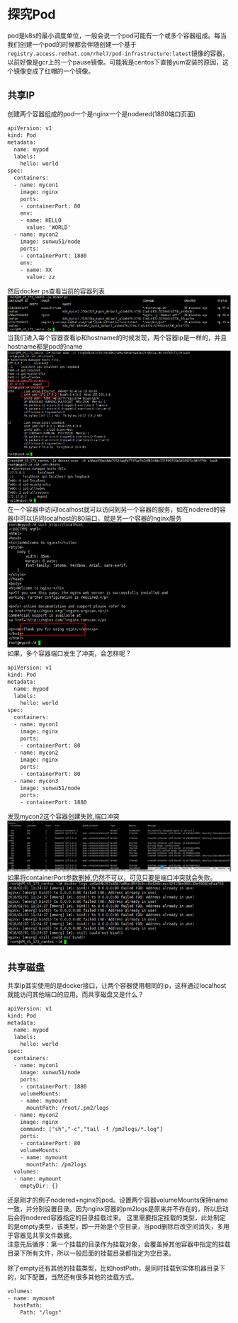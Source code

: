 # 探究Pod
pod是k8s的最小调度单位，一般会说一个pod可能有一个或多个容器组成。每当我们创建一个pod的时候都会伴随创建一个基于`registry.access.redhat.com/rhel7/pod-infrastructure:latest`镜像的容器，以前好像是gcr上的一个pause镜像。可能我是centos下直接yum安装的原因，这个镜像变成了红帽的一个镜像。
## 共享IP
创建两个容器组成的pod一个是nginx一个是nodered(1880端口页面)
```
apiVersion: v1
kind: Pod
metadata:
  name: mypod
  labels:
    hello: world
spec:
  containers:
  - name: mycon1
    image: nginx
    ports:
    - containerPort: 80
    env:
    - name: HELLO
      value: 'WORLD'
  - name: mycon2
    image: sunwu51/node
    ports:
    - containerPort: 1880
    env:
    - name: XX
      value: zz
```
然后docker ps查看当前的容器列表  
![docker ps](img/kube1.jpg)
当我们进入每个容器查看ip和hostname的时候发现，两个容器ip是一样的，并且hostname都是pod的name  
![ip](img/kube2.jpg)  
![ip](img/kube3.jpg)  
在一个容器中访问localhost就可以访问到另一个容器的服务，如在nodered的容器中可以访问localhost的80端口，就是另一个容器的nginx服务
![ip](img/kube4.jpg)  
如果，多个容器端口发生了冲突，会怎样呢？
```
apiVersion: v1
kind: Pod
metadata:
  name: mypod
  labels:
    hello: world
spec:
  containers:
  - name: mycon1
    image: nginx
    ports:
    - containerPort: 80
  - name: mycon2
    image: nginx
    ports:
    - containerPort: 80
  - name: mycon3
    image: sunwu51/node
    ports:
    - containerPort: 1880
```
发现mycon2这个容器创建失败,端口冲突  
![kube5](img/kube5.jpg)  
如果将containerPort参数删掉,仍然不可以，可见只要是端口冲突就会失败。  
![port](img/kube6.jpg)
## 共享磁盘
共享Ip其实使用的是docker接口，让两个容器使用相同的ip，这样通过localhost就能访问其他端口的应用。而共享磁盘又是什么？
```
apiVersion: v1
kind: Pod
metadata:
  name: mypod
  labels:
    hello: world
spec:
  containers:
  - name: mycon1
    image: sunwu51/node
    ports:
    - containerPort: 1880
    volumeMounts:
    - name: mymount
      mountPath: /root/.pm2/logs
  - name: mycon2
    image: nginx
    command: ["sh","-c","tail -f /pm2logs/*.log"]
    ports:
    - containerPort: 80
    volumeMounts:
    - name: mymount
      mountPath: /pm2logs
  volumes:
  - name: mymount
    emptyDir: {}
```
还是刚才的例子nodered+nginx的pod。设置两个容器volumeMounts保持name一致，并分别设置目录。因为nginx容器的pm2logs是原来并不存在的，所以启动后会将nodered容器指定的目录挂载过来。
这里需要指定挂载的类型，此处制定的是empty类型，该类型，即一开始是个空目录，当pod删除后改空间消失，多用于容器见共享文件数据。  
注意先后循序：第一个挂载的目录作为挂载对象，会覆盖掉其他容器中指定的挂载目录下所有文件，所以一般后面的挂载目录都指定为空目录。

除了empty还有其他的挂载类型，比如hostPath，是同时挂载到实体机器目录下的，如下配置，当然还有很多其他的挂载方式。
```
volumes:
- name: mymount
  hostPath:
    Path: "/logs"
```



